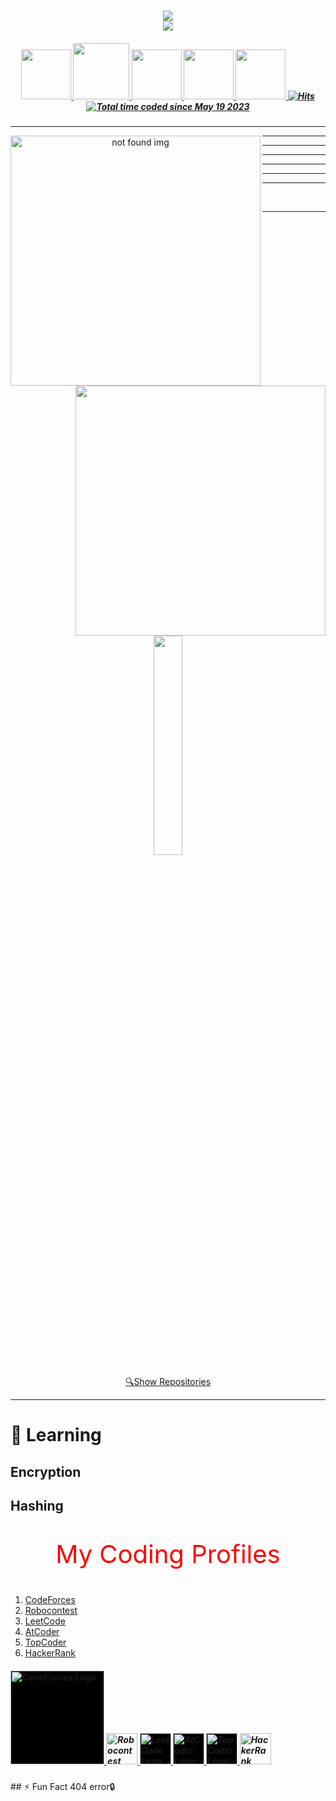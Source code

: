 <h1 align="center">
  <a href="">
    <img src="https://readme-typing-svg.herokuapp.com/?lines=Hi,+There!+👋;This+is+Maxsudbek👨‍💻&center=true&size=30&color=FF0000"><br>
    <img src="https://readme-typing-svg.herokuapp.com/?lines=;Pardayev&center=true&size=30&color=0000FF">
  </a>
</h1>

<h5 align="center">
   <a href="https://www.linkedin.com/in/maxsudbek-pardayev-798541260" title="LinkedIn Profile">
     <img width="80" src="https://img.shields.io/badge/linkedin-%230077B5.svg?style=for-the-badge&logo=linkedin&logoColor=white">
   </a>
   <a href="https://www.instagram.com/pardayev_maxsud" title="Insta Profile">
     <img width="90" src="https://img.shields.io/badge/instagram-%23E4405F.svg?style=for-the-badge&logo=Instagram&logoColor=white">
   </a>
   <a href="https://t.me/Pardayev_Maxsudbek1" title="TG Profile">
     <img width="80" src="https://img.shields.io/badge/Telegram-2CA5E0?style=for-the-badge&logo=telegram&logoColor=white">
   </a>
   <a href="https://t.me/Pardayev_Maxsudbek2" title="TG Profile">
     <img width="80" src="https://img.shields.io/badge/Telegram-2CA5E0?style=for-the-badge&logo=telegram&logoColor=white">
   </a>
   <a href="https://www.facebook.com/profile.php?id=100070846161557" title="FB Profile">
     <img width="80" src="https://img.shields.io/badge/Facebook-%231877F2.svg?style=for-the-badge&logo=Facebook&logoColor=white">
   </a>
   <a href="">
     <img alt="Hits" src="https://hits.sh/github.com/PMaxsudbek.svg?view=today-total"/>
   </a>
   <a href="">
     <img src="https://wakatime.com/badge/user/601c65c4-5a70-4304-98de-a4833f83a8f9.svg" alt="Total time coded since May 19 2023" />
   </a>
</h5>
<hr>
<p align=center>
  <div align=center>
    <a href="https://github.com/PMaxsudbek/" title="Go to Github profile">
      <img align="left" width=400 src="https://github-readme-streak-stats.herokuapp.com/?user=PMaxsudbek&theme=react&border=61dafb&hide_border=true" alt="not found img" />
    </a>
    <a href="https://github.com/PMaxsudbek/" title="Go to Github profile">
      <img align="right"  width=400 src="https://github-readme-stats.vercel.app/api?username=PMaxsudbek&show_icons=true&theme=react&border_color=61dafb&hide_border=true" />
    </a>
  </div>
</p>
<hr><hr><hr><hr><hr><hr><br><hr>
<p align=center>
  <a href="https://github.com/anuraghazra/github-readme-stats">
    <img style="width: 30%;" align="center" src="https://github-readme-stats.vercel.app/api/top-langs/?username=PMaxsudbek&hide=c%23,css,html%2b%2b,Cuda&title_color=61dafb&text_color=ffffff&icon_color=61dafb&bg_color=20232a&langs_count=8&layout=compact&border_color=61dafb&hide_border=true" />
  </a>
</p>
<div align=center>
  <a href="https://github.com/PMaxsudbek?tab=repositories">
    🔍<span>Show Repositories</span>
  </a>
</div>
<hr>
<h1>🌱 Learning</h1> 
<h2>Encryption</h2>
<h2>Hashing</h2>

<p style="color: FF0000; font-size: 40px;" align="center">
  My Coding Profiles
</p>
<ol>
  <li><a href="https://codeforces.com/">CodeForces</a></li>
  <li><a href="https://robocontest.uz/">Robocontest</a></li>
  <li><a href="https://leetcode.com/">LeetCode</a></li>
  <li><a href="https://atcoder.jp/">AtCoder</a></li>
  <li><a href="https://www.topcoder.com/">TopCoder</a></li>
  <li><a href="https://www.hackerrank.com/">HackerRank</a></li>
</ol>
<h5 align="left">
  <a href="https://codeforces.com/profile/pardayevmaxsud" title="CodeForces Profile" target="_blank">
    <img width="150" style="background-color: black;" src="https://codeforces.org/s/28664/images/codeforces-sponsored-by-ton.png" alt="CodeForces Logo">
  </a>
  <a href="https://robocontest.uz/profile/pmaxsudbek" title="Robocontest Profile" target="_blank">
    <img width="50" src="https://robocontest.uz/favicon.png" alt="Robocontest Logo">
  </a>
  <a href="https://leetcode.com/u/pardayevmahsud" title="LeetCode Profile" target="_blank">
   <img width="50" style="background-color: black;" src="https://leetcode.com/static/images/LeetCode_logo_rvs.png" alt="LeetCode Logo">
  </a>
  <a href="https://atcoder.jp/users/Pardayev" title="AtCoder Profile" target="_blank">
   <img width="50" style="background-color: black;" src="https://img.atcoder.jp/assets/logo.png" alt="AtCoder Logo">
  </a>
  <a href="https://profiles.topcoder.com/Pardayev" title="TopCoder Profile" target="_blank">
   <img width="50" style="background-color: black;" src="https://uni-nav.topcoder.com/v1/assets/logo.min.svg" alt="TopCoder Logo">
  </a>
  <a href="https://www.hackerrank.com/profile/pardayevmahsud" title="HackerRank Profile" target="_blank">
      <img width="50" src="https://www.hackerrank.com/wp-content/uploads/2020/05/hackerrank_cursor_favicon_480px-150x150.png" alt="HackerRank Logo">
  </a>
</h5>
## ⚡ Fun Fact
404 error🔒
